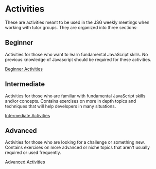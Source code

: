 # Activities
These are activities meant to be used in the JSG weekly meetings when
working with tutor groups. They are organized into three sections:


## Beginner
Activities for those who want to learn fundamental JavaScript  skills.
No previous knowledge of Javascript should be required for these activities.

[Beginner Activities](beginner)

## Intermediate
Activities for those who are familiar with fundamental JavaScript  skills
and/or concepts. Contains exercises on more in depth topics and techniques
that will help developers in many situations.

[Intermediate Activities](intermediate)

## Advanced
Activities for those who are looking for a challenge or something new.
Contains exercises on more advanced or niche topics that aren't usually
required or used frequently.

[Advanced Activities](advanced)
